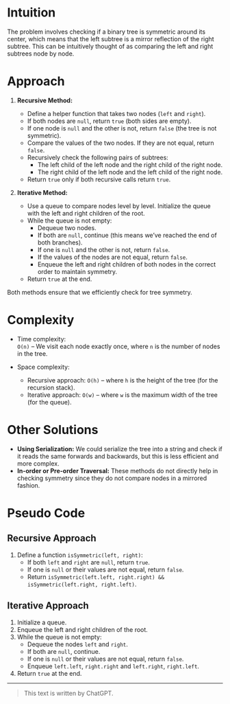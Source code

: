 # Intuition

The problem involves checking if a binary tree is symmetric around its center, which means that the left subtree is a mirror reflection of the right subtree. This can be intuitively thought of as comparing the left and right subtrees node by node.

# Approach

1. **Recursive Method:**

   - Define a helper function that takes two nodes (`left` and `right`).
   - If both nodes are `null`, return `true` (both sides are empty).
   - If one node is `null` and the other is not, return `false` (the tree is not symmetric).
   - Compare the values of the two nodes. If they are not equal, return `false`.
   - Recursively check the following pairs of subtrees:
     - The left child of the left node and the right child of the right node.
     - The right child of the left node and the left child of the right node.
   - Return `true` only if both recursive calls return `true`.

2. **Iterative Method:**
   - Use a queue to compare nodes level by level. Initialize the queue with the left and right children of the root.
   - While the queue is not empty:
     - Dequeue two nodes.
     - If both are `null`, continue (this means we’ve reached the end of both branches).
     - If one is `null` and the other is not, return `false`.
     - If the values of the nodes are not equal, return `false`.
     - Enqueue the left and right children of both nodes in the correct order to maintain symmetry.
   - Return `true` at the end.

Both methods ensure that we efficiently check for tree symmetry.

# Complexity

- Time complexity:  
  `O(n)` – We visit each node exactly once, where `n` is the number of nodes in the tree.

- Space complexity:
  - Recursive approach: `O(h)` – where `h` is the height of the tree (for the recursion stack).
  - Iterative approach: `O(w)` – where `w` is the maximum width of the tree (for the queue).

# Other Solutions

- **Using Serialization:** We could serialize the tree into a string and check if it reads the same forwards and backwards, but this is less efficient and more complex.
- **In-order or Pre-order Traversal:** These methods do not directly help in checking symmetry since they do not compare nodes in a mirrored fashion.

# Pseudo Code

## Recursive Approach

1. Define a function `isSymmetric(left, right)`:
   - If both `left` and `right` are `null`, return `true`.
   - If one is `null` or their values are not equal, return `false`.
   - Return `isSymmetric(left.left, right.right) && isSymmetric(left.right, right.left)`.

## Iterative Approach

1. Initialize a queue.
2. Enqueue the left and right children of the root.
3. While the queue is not empty:
   - Dequeue the nodes `left` and `right`.
   - If both are `null`, continue.
   - If one is `null` or their values are not equal, return `false`.
   - Enqueue `left.left`, `right.right` and `left.right`, `right.left`.
4. Return `true` at the end.

---

> This text is written by ChatGPT.
